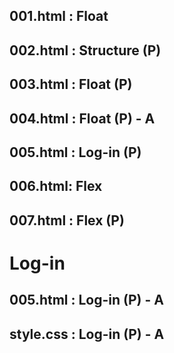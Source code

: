 ## 001.html : Float
## 002.html : Structure (P)
## 003.html : Float (P)
## 004.html : Float (P) - A
## 005.html : Log-in (P)
## 006.html: Flex
## 007.html : Flex (P)
# Log-in
## 005.html : Log-in (P) - A
## style.css : Log-in (P) - A
